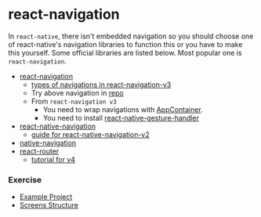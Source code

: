 # react-navigation
In `react-native`, there isn't embedded navigation so you should choose one of react-native's navigation libraries to function this or you have to make this yourself.
Some official libraries are listed below. Most popular one is `react-navigation`.
* [react-navigation](https://reactnavigation.org/)
  - [types of navigations in react-navigation-v3](https://medium.com/@dooboolab/type-of-navigations-in-react-navigation-v3-8ca9684170a4)
  - Try above navigation in [repo](https://github.com/dooboolab/react-navigation-v3-example)
  - From `react-navigation v3`
    + You need to wrap navigations with [AppContainer](https://reactnavigation.org/docs/en/app-containers.html).
    + You need to install [react-native-gesture-handler](https://github.com/kmagiera/react-native-gesture-handler)
* [react-native-navigation](https://github.com/wix/react-native-navigation)
  - [guide for react-native-navigation-v2](https://medium.com/react-native-training/react-native-navigation-v2-by-wix-getting-started-7d647e944132)
* [native-navigation](https://github.com/airbnb/native-navigation)
* [react-router](https://reacttraining.com/react-router/core/guides/philosophy)
  - [tutorial for v4](https://medium.com/@jschloer/react-router-v4-with-react-native-5f2005ab2a72)

### Exercise
* [Example Project](https://github.com/dooboolab/react-native-training/blob/master/react-navigation-ex)
* [Screens Structure](https://github.com/dooboolab/react-native-training/blob/master/react-navigation-ex/navigation%20screens%20structure.png)
